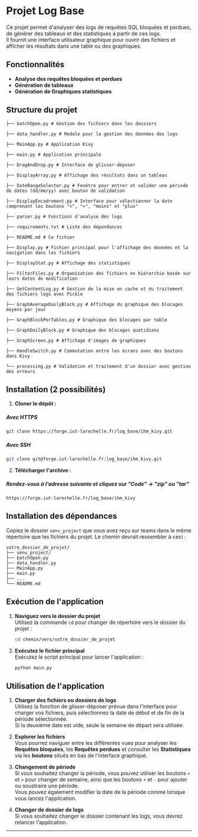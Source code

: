 # Projet Log Base  

Ce projet permet d'analyser des logs de requêtes SQL bloquées et perdues, de générer des tableaux et des statistiques à partir de ces logs.  
Il fournit une interface utilisateur graphique pour ouvrir des fichiers et afficher les résultats dans une table ou des graphiques.  

## Fonctionnalités  

- **Analyse des requêtes bloquées et perdues**  
- **Génération de tableaux**  
- **Génération de Graphiques statistiques** 

## Structure du projet  

```
├── batchOpen.py # Gestion des fichiers dans les dossiers  

├── data_handler.py # Module pour la gestion des données des logs  

├── MainApp.py # Application Kivy  

├── main.py # Application principale  

├── DragAndDrop.py # Interface de glisser-déposer  

├── DisplayArray.py # Affichage des résultats dans un tableau  

├── DateRangeSelector.py # Fenêtre pour entrer et valider une période de dates (dd/mm/yy) avec bouton de validation  

├── DisplayEncadrement.py # Interface pour sélectionner la date comprenant les boutons "<", ">", "moins" et "plus"  

├── parser.py # Fonctions d'analyse des logs  

├── requirements.txt # Liste des dépendances  

├── README.md # Ce fichier  

├── Display.py # Fichier principal pour l'affichage des données et la navigation dans les fichiers  

├── DisplayStat.py # Affichage des statistiques  

├── FilterFiles.py # Organisation des fichiers en hiérarchie basée sur leurs dates de modification  

├── GetContentLog.py # Gestion de la mise en cache et du traitement des fichiers logs avec Pickle  

├── GraphAverageDailyBlock.py # Affichage du graphique des blocages moyens par jour  

├── GraphBlockPerTables.py # Graphique des blocages par table  

├── GraphDailyBlock.py # Graphique des blocages quotidiens  

├── GraphScreen.py # Affichage d'images de graphiques  

├── HandleSwitch.py # Commutation entre les écrans avec des boutons dans Kivy  

└── processing.py # Validation et traitement d'un dossier avec gestion des erreurs  
```

## Installation (2 possibilités)  

1. **Cloner le dépôt :**  
##### Avec HTTPS  
```bash
git clone https://forge.iut-larochelle.fr/log_base/ihm_kivy.git
```  
##### Avec SSH  
```bash
git clone git@forge.iut-larochelle.fr:log_base/ihm_kivy.git
```  

2. **Télécharger l'archive :**  
##### Rendez-vous à l'adresse suivante et cliquez sur "Code" -> "zip" ou "tar"  
```
https://forge.iut-larochelle.fr/log_base/ihm_kivy
```

## Installation des dépendances  

Copiez le dossier `venv_project` que vous avez reçu sur teams dans le même répertoire que les fichiers du projet. Le chemin devrait ressembler à ceci :  

```
votre_dossier_de_projet/
├── venv_project/
├── batchOpen.py
├── data_handler.py
├── MainApp.py
├── main.py
├── ...
└── README.md
```

## Exécution de l'application  

1. **Naviguez vers le dossier du projet**  
   Utilisez la commande `cd` pour changer de répertoire vers le dossier du projet :  
   ```bash
   cd chemin/vers/votre_dossier_de_projet
   ```

2. **Exécutez le fichier principal**  
   Exécutez le script principal pour lancer l'application :  
   ```bash
   python main.py
   ```

## Utilisation de l'application  

1. **Charger des fichiers ou dossiers de logs**  
   Utilisez la fonction de glisser-déposer prévue dans l'interface pour charger vos fichiers, puis sélectionnez la date de début et de fin de la période sélectionnée.  
   Si la deuxième date est vide, seule la semaine de départ sera utilisée.  

2. **Explorer les fichiers**  
   Vous pourrez naviguer entre les différentes vues pour analyser les **Requêtes bloquées**, les **Requêtes perdues** et consulter les **Statistiques** via les **boutons** situés en bas de l'interface graphique.  

3. **Changement de période**  
   Si vous souhaitez changer la période, vous pouvez utiliser les boutons `<` et `>` pour changer de semaine, ainsi que les boutons `+` et `-` pour ajouter ou soustraire une période.  
   Vous pouvez également modifier la date de la période comme lorsque vous lancez l'application.  

4. **Changer de dossier de logs**  
   Si vous souhaitez changer le dossier contenant les logs, vous devrez relancer l'application.  

---